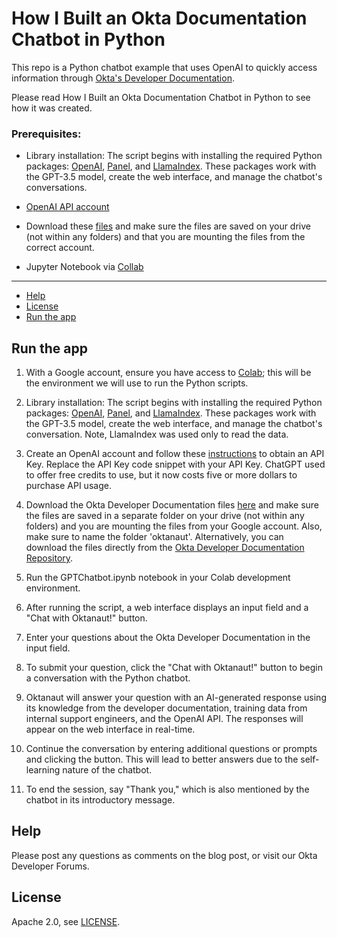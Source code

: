 # How I Built an Okta Documentation Chatbot in Python

This repo is a Python chatbot example that uses OpenAI to quickly access information through [Okta's Developer Documentation](https://developer.okta.com). 

Please read How I Built an Okta Documentation Chatbot in Python to see how it was created.

### Prerequisites:

- Library installation: The script begins with installing the required Python packages: [OpenAI](https://pypi.org/project/openai/), [Panel](https://panel.holoviz.org/getting_started/installation.html), and [LlamaIndex](https://pypi.org/project/llama-index/). These packages work with the GPT-3.5 model, create the web interface, and manage the chatbot's conversations.

- [OpenAI API account](https://help.openai.com/en/articles/4936850-where-do-i-find-my-api-key) 

- Download these [files](https://drive.google.com/drive/folders/11W-cjmkTztmnGgJCsJRtE395Iji6JX53?usp=share_link) and make sure the files are saved on your drive (not within any folders) and that you are mounting the files from the correct account.
- Jupyter Notebook via [Collab](https://colab.google/) 
---
- [Help](https://github.com/oktadev/okta-python-chatbot-example/edit/main/README.md#help)
- [License](https://github.com/oktadev/okta-python-chatbot-example/edit/main/README.md#license)
- [Run the app](https://github.com/oktadev/okta-python-chatbot-example/edit/main/README.md#run-the-app)


## Run the app
1. With a Google account, ensure you have access to [Colab](https://colab.google/); this will be the environment we will use to run the Python scripts. 

2. Library installation: The script begins with installing the required Python packages: [OpenAI](https://pypi.org/project/openai/), [Panel](https://panel.holoviz.org/getting_started/installation.html), and [LlamaIndex](https://pypi.org/project/llama-index/). These packages work with the GPT-3.5 model, create the web interface, and manage the chatbot's conversation. Note, LlamaIndex was used only to read the data.

3. Create an OpenAI account and follow these [instructions](https://help.openai.com/en/articles/4936850-where-do-i-find-my-api-key) to obtain an API Key. Replace the API Key code snippet with your API Key. ChatGPT used to offer free credits to use, but it now costs five or more dollars to purchase API usage.

4. Download the Okta Developer Documentation files [here](https://github.com/oktadev/okta-python-chatbot-example/tree/tar-file) and make sure the files are saved in a 
 separate folder on your drive (not within any folders) and you are mounting the files from your Google account. Also, make sure to name the folder 'oktanaut'. Alternatively, you can download the files directly from the [Okta Developer Documentation Repository](https://github.com/okta/okta-developer-docs).

5. Run the GPTChatbot.ipynb notebook in your Colab development environment.

6. After running the script, a web interface displays an input field and a "Chat with Oktanaut!" button.

7. Enter your questions about the Okta Developer Documentation in the input field.

8. To submit your question, click the "Chat with Oktanaut!" button to begin a conversation with the Python chatbot.

9. Oktanaut will answer your question with an AI-generated response using its knowledge from the developer documentation, training data from internal support engineers, and the OpenAI API. The responses will appear on the web interface in real-time.

10. Continue the conversation by entering additional questions or prompts and clicking the button. This will lead to better answers due to the self-learning nature of the chatbot.

11. To end the session, say "Thank you," which is also mentioned by the chatbot in its introductory message.


## Help
Please post any questions as comments on the blog post, or visit our Okta Developer Forums.

## License
Apache 2.0, see [LICENSE](https://github.com/oktadev/okta-python-chatbot-example/blob/main/LICENSE).
